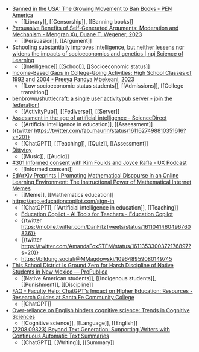 - [Banned in the USA: The Growing Movement to Ban Books - PEN America](https://pen.org/report/banned-usa-growing-movement-to-censor-books-in-schools/)
	- [[Library]], [[Censorship]], [[Banning books]]
- [Persuasive Benefits of Self-Generated Arguments: Moderation and Mechanism - Mengran Xu, Duane T. Wegener, 2023](https://journals.sagepub.com/doi/full/10.1177/19485506221146612)
	- [[Persuasion]], [[Argument]]
- [Schooling substantially improves intelligence, but neither lessens nor widens the impacts of socioeconomics and genetics | npj Science of Learning](https://www.nature.com/articles/s41539-022-00148-5?utm_source=npjscilearn_etoc&utm_medium=email&utm_campaign=toc_41539_7_1&utm_content=20221228)
	- [[Intelligence]],[[School]], [[Socioeconomic status]]
- [Income-Based Gaps in College-Going Activities: High School Classes of 1992 and 2004 - Preeya Pandya Mbekeani, 2023](https://journals.sagepub.com/doi/full/10.1177/00380407221138051)
	- [[Low socioeconomic status students]], [[Admissions]], [[College transition]]
- [benbrown/shuttlecraft: a single user activitypub server - join the federation!](https://github.com/benbrown/shuttlecraft#easiest-glitch)
	- [[ActivityPub]], [[Fediverse]], [[Server]]
- [Assessment in the age of artificial intelligence - ScienceDirect](https://www.sciencedirect.com/science/article/pii/S2666920X22000303)
	- [[Artificial intelligence in education]], [[Assessment]]
- {{twitter https://twitter.com/fab_maurin/status/1611627498810351616?s=20}}
	- [[ChatGPT]], [[Teaching]], [[Quiz]], [[Assessment]]
- [Dittytoy](https://dittytoy.net/)
	- [[Music]], [[Audio]]
- [#301 Informed consent with Kim Foulds and Joyce Rafla - UX Podcast](https://uxpodcast.com/301-informed-consent-kim-foulds-joyce-rafla/)
	- [[Informed consent]]
- [EdArXiv Preprints | Promoting Mathematical Discourse in an Online Learning Environment: The Instructional Power of Mathematical Internet Memes](https://edarxiv.org/gcq6v/)
	- [[Meme]], [[Mathematics education]]
- https://app.educationcopilot.com/sign-in
	- [[ChatGPT]], [[Artificial intelligence in education]], [[Teaching]]
	- [Education Copilot - AI Tools for Teachers - Education Copilot](https://educationcopilot.com/)
	- {{twitter https://mobile.twitter.com/DanFitzTweets/status/1611041460496760836}}
	- {{twitter https://twitter.com/AmandaFoxSTEM/status/1611353300372176897?s=20}}
	- https://bildung.social/@MMagdowski/109648959080149745
- [This School District Is Ground Zero for Harsh Discipline of Native Students in New Mexico — ProPublica](https://www.propublica.org/article/gallup-mckinley-schools-native-student-discipline?utm_medium=social&utm_source=mastodon&utm_campaign=mastodon-post)
	- [[Native American students]], [[Indigenous students]], [[Punishment]], [[Discipline]]
- [FAQ - Faculty Help: ChatGPT's Impact on Higher Education: Resources - Research Guides at Santa Fe Community College](https://libraryhelp.sfcc.edu/Chat-GPT)
	- [[ChatGPT]]
- [Over-reliance on English hinders cognitive science: Trends in Cognitive Sciences](https://www.cell.com/trends/cognitive-sciences/fulltext/S1364-6613(22)00236-4)
	- [[Cognitive science]], [[Language]], [[English]]
- [[2208.09323] Beyond Text Generation: Supporting Writers with Continuous Automatic Text Summaries](https://arxiv.org/abs/2208.09323)
	- [[ChatGPT]], [[Writing]], [[Summary]]